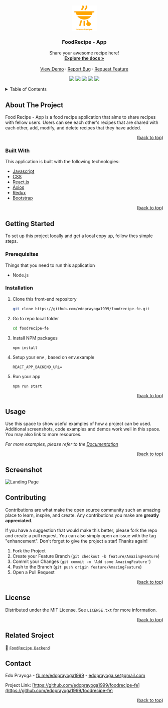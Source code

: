 <div id="top"></div>
<!-- PROJECT LOGO -->
<br />
<div align="center">
  <a href="https://github.com/edoprayoga1999/foodrecipe-fe/">
    <img src="screenshots/logo.svg" alt="Logo" width="80" height="80">
  </a>

  <h3 align="center">FoodRecipe - App</h3>

  <p align="center">
    Share your awesome recipe here!
    <br />
    <a href="https://github.com/edoprayoga1999/foodrecipe-fe/"><strong>Explore the docs »</strong></a>
    <br />
    <br />
    <a href="https://foodrecipe-mama.netlify.app/">View Demo</a>
    ·
    <a href="https://github.com/edoprayoga1999/foodrecipe-fe/issues">Report Bug</a>
    ·
    <a href="https://github.com/edoprayoga1999/foodrecipe-fe/issues">Request Feature</a>
    <br />
    <p align="center">
    <a href="https://reactjs.org/"><img src="https://img.shields.io/github/package-json/dependency-version/edoprayoga1999/foodrecipe-fe/react"></a>
    <a href="https://axios-http.com/"><img src="https://img.shields.io/github/package-json/dependency-version/edoprayoga1999/foodrecipe-fe/axios"></a>
    <a href="https://redux.js.org/"><img src="https://img.shields.io/github/package-json/dependency-version/edoprayoga1999/foodrecipe-fe/redux"></a>
    <a href="https://getbootstrap.com/"><img src="https://img.shields.io/github/package-json/dependency-version/edoprayoga1999/foodrecipe-fe/bootstrap"></a>
    <img src="https://img.shields.io/github/license/edoprayoga1999/foodrecipe-fe">
    </p>
  </p>
</div>

<!-- TABLE OF CONTENTS -->

<details>
  <summary>Table of Contents</summary>
  <ol>
    <li>
      <a href="#about-the-project">About The Project</a>
      <ul>
        <li><a href="#built-with">Built With</a></li>
      </ul>
    </li>
    <li>
      <a href="#getting-started">Getting Started</a>
      <ul>
        <li><a href="#prerequisites">Prerequisites</a></li>
        <li><a href="#installation">Installation</a></li>
      </ul>
    </li>
    <li><a href="#usage">Usage</a></li>
    <li><a href="#roadmap">Roadmap</a></li>
    <li><a href="#contributing">Contributing</a></li>
    <li><a href="#license">License</a></li>
    <li><a href="#contact">Contact</a></li>
    <li><a href="#acknowledgments">Acknowledgments</a></li>
  </ol>
</details>



<!-- ABOUT THE PROJECT -->
## About The Project

Food Recipe - App is a food recipe application that aims to share recipes with fellow users. Users can see each other's recipes that are shared with each other, add, modify, and delete recipes that they have added.

<p align="right">(<a href="#top">back to top</a>)</p>



### Built With

This application is built with the following technologies:

* [Javascript](https://www.javascript.com/)
* [CSS](https://developer.mozilla.org/id/docs/Web/CSS)
* [React.js](https://reactjs.org/)
* [Axios](https://axios-http.com)
* [Redux](https://axios-http.com)
* [Bootstrap](https://getbootstrap.com)

<p align="right">(<a href="#top">back to top</a>)</p>



<!-- GETTING STARTED -->
## Getting Started

To set up this project locally and get a local copy up, follow thes simple steps.

### Prerequisites

Things that you need to run this application
* Node.js
  
### Installation

1. Clone this front-end repository
   ```sh
   git clone https://github.com/edoprayoga1999/foodrecipe-fe.git
   ```
2. Go to repo local folder
   ```sh
   cd foodrecipe-fe
   ```
3. Install NPM packages
   ```sh
   npm install
   ```
4. Setup your env , based on env.example
   ```
   REACT_APP_BACKEND_URL= 
   ```
5. Run your app
   ```
   npm run start
   ```
<p align="right">(<a href="#top">back to top</a>)</p>


## Usage

Use this space to show useful examples of how a project can be used. Additional screenshots, code examples and demos work well in this space. You may also link to more resources.

_For more examples, please refer to the [Documentation](https://example.com)_

<p align="right">(<a href="#top">back to top</a>)</p>

## Screenshot

![Landing Page](./screenshots/landing-page.png "Landing Page")

<!-- CONTRIBUTING -->
## Contributing

Contributions are what make the open source community such an amazing place to learn, inspire, and create. Any contributions you make are **greatly appreciated**.

If you have a suggestion that would make this better, please fork the repo and create a pull request. You can also simply open an issue with the tag "enhancement".
Don't forget to give the project a star! Thanks again!

1. Fork the Project
2. Create your Feature Branch (`git checkout -b feature/AmazingFeature`)
3. Commit your Changes (`git commit -m 'Add some AmazingFeature'`)
4. Push to the Branch (`git push origin feature/AmazingFeature`)
5. Open a Pull Request

<p align="right">(<a href="#top">back to top</a>)</p>



<!-- LICENSE -->
## License

Distributed under the MIT License. See `LICENSE.txt` for more information.

<p align="right">(<a href="#top">back to top</a>)</p>

## Related Sroject

:rocket: [`FoodRecipe Backend`](https://github.com/edoprayoga1999/FoodRecipe-App-Backend)

<!-- CONTACT -->
## Contact

Edo Prayoga - [fb.me/edoprayoga1999](https://facebook.com/edoprayoga1999) - edoprayoga.se@gmail.com

Project Link: [https://github.com/edoprayoga1999/foodrecipe-fe](https://github.com/edoprayoga1999/foodrecipe-fe)

<p align="right">(<a href="#top">back to top</a>)</p>
